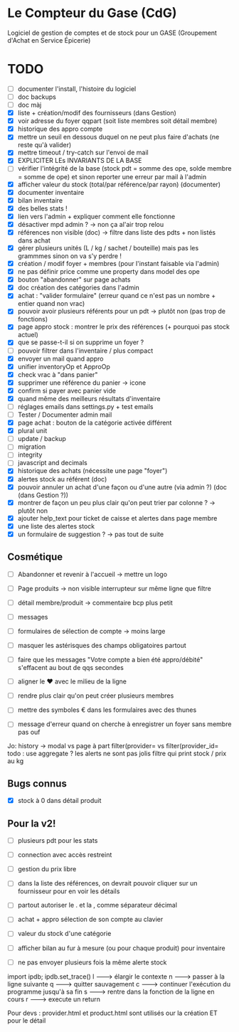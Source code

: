 # Le Compteur du Gase (CdG)
Logiciel de gestion de comptes et de stock pour un GASE (Groupement d'Achat en Service Épicerie)

# TODO
- [ ] documenter l'install, l'histoire du logiciel
- [ ] doc backups
- [ ] doc màj
- [x] liste + création/modif des fournisseurs (dans Gestion)
- [x] voir adresse du foyer qqpart (soit liste membres soit détail membre)
- [x] historique des appro compte
- [x] mettre un seuil en dessous duquel on ne peut plus faire d'achats (ne reste qu'à valider)
- [x] mettre timeout / try-catch sur l'envoi de mail
- [x] EXPLICITER LEs INVARIANTS DE LA BASE
- [ ] vérifier l'intégrité de la base (stock pdt = somme des ope, solde membre = somme de ope) et sinon reporter une erreur par mail à l'admin
- [x] afficher valeur du stock (total/par référence/par rayon) (documenter)
- [x] documenter inventaire
- [x] bilan inventaire
- [x] des belles stats !
- [x] lien vers l'admin + expliquer comment elle fonctionne
- [x] désactiver mpd admin ? -> non ça al'air trop relou
- [x] références non visible (doc) -> filtre dans liste des pdts + non listés dans achat
- [x] gérer plusieurs unités (L / kg / sachet / bouteille) mais pas les grammmes sinon on va s'y perdre !
- [x] création / modif foyer + membres (pour l'instant faisable via l'admin)
- [x] ne pas définir price comme une property dans model des ope
- [x] bouton "abandonner" sur page achats
- [x] doc création des catégories dans l'admin
- [x] achat : "valider formulaire" (erreur quand ce n'est pas un nombre + entier quand non vrac)
- [x] pouvoir avoir plusieurs référents pour un pdt -> plutôt non (pas trop de fonctions)
- [x] page appro stock : montrer le prix des références (+ pourquoi pas stock actuel)
- [x] que se passe-t-il si on supprime un foyer ?
- [ ] pouvoir filtrer dans l'inventaire / plus compact
- [x] envoyer un mail quand appro
- [x] unifier inventoryOp et ApproOp
- [x] check vrac à "dans panier"
- [x] supprimer une référence du panier -> icone
- [x] confirm si payer avec panier vide
- [x] quand même des meilleurs résultats d'inventaire
- [ ] réglages emails dans settings.py + test emails
- [ ] Tester / Documenter admin mail
- [x] page achat : bouton de la catégorie activée différent
- [x] plural unit
- [ ] update / backup
- [ ] migration
- [ ] integrity
- [ ] javascript and decimals
- [x] historique des achats (nécessite une page "foyer")
- [x] alertes stock au référent (doc)
- [x] pouvoir annuler un achat d'une façon ou d'une autre (via admin ?) (doc (dans Gestion ?))
- [x] montrer de façon un peu plus clair qu'on peut trier par colonne ? -> plutôt non
- [x] ajouter help_text pour ticket de caisse et alertes dans page membre
- [x] une liste des alertes stock
- [x] un formulaire de suggestion ? -> pas tout de suite

## Cosmétique
- [ ] Abandonner et revenir à l'accueil -> mettre un logo
- [ ] Page produits -> non visible interrupteur sur même ligne que filtre
- [ ] détail membre/produit -> commentaire bcp plus petit
- [ ] messages
- [ ] formulaires de sélection de compte -> moins large
- [ ] masquer les astérisques des champs obligatoires partout
- [ ] faire que les messages "Votre compte a bien été appro/débité" s'effacent au bout de qqs secondes
- [ ] aligner le ♥ avec le milieu de la ligne
- [ ] rendre plus clair qu'on peut créer plusieurs membres
- [ ] mettre des symboles € dans les formulaires avec des thunes
- [ ] message d'erreur quand on cherche à enregistrer un foyer sans membre pas ouf


Jo:
history -> modal vs page à part
filter(provider= vs filter(provider_id=
todo : use aggregate ?
les alerts ne sont pas jolis
filtre qui print stock / prix au kg
<!-- todo: better input type ?? -->


## Bugs connus
- [x] stock à 0 dans détail produit


## Pour la v2!
- [ ] plusieurs pdt pour les stats
- [ ] connection avec accès restreint
- [ ] gestion du prix libre


- [ ] dans la liste des références, on devrait pouvoir cliquer sur un fournisseur pour en voir les détails
- [ ] partout autoriser le . et la , comme séparateur décimal
- [ ] achat + appro sélection de son compte au clavier
- [ ] valeur du stock d'une catégorie
- [ ] afficher bilan au fur à mesure (ou pour chaque produit) pour inventaire
- [ ] ne pas envoyer plusieurs fois la même alerte stock



import ipdb; ipdb.set_trace()
l  ---> élargir le contexte
n  ---> passer à la ligne suivante
q  ---> quitter sauvagement
c  ---> continuer l'exécution du programme jusqu'à sa fin
s  ---> rentre dans la fonction de la ligne en cours
r  ---> execute un return



Pour devs :
provider.html et product.html sont utilisés our la création ET pour le détail


